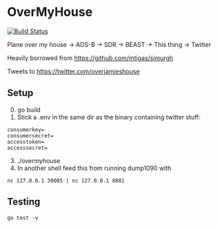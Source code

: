 # OverMyHouse
[![Build Status](https://travis-ci.org/jsmithedin/overmyhouse.svg?branch=master)](https://travis-ci.org/jsmithedin/overmyhouse)

Plane over my house -> ADS-B -> SDR -> BEAST -> This thing -> Twitter

Heavily borrowed from https://github.com/mtigas/simurgh

Tweets to https://twitter.com/overjamieshouse

## Setup
0. go build
1. Stick a .env in the same dir as the binary containing twitter stuff: 
```shell script
consumerkey=
consumersecret=
accesstoken=
accesssecret=
```
3. ./overmyhouse
4. In another shell feed this from running dump1090 with
```shell script
nc 127.0.0.1 30005 | nc 127.0.0.1 8081
```
## Testing
``` shell script
go test -v
```
